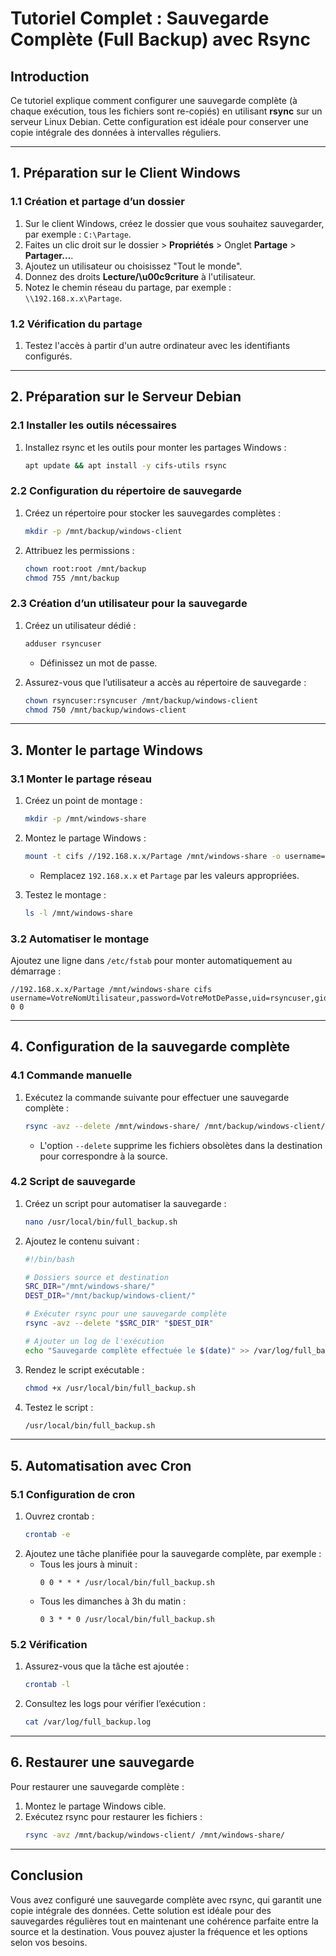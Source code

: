 # Tutoriel Complet : Sauvegarde Complète (Full Backup) avec Rsync

## **Introduction**
Ce tutoriel explique comment configurer une sauvegarde complète (à chaque exécution, tous les fichiers sont re-copiés) en utilisant **rsync** sur un serveur Linux Debian. Cette configuration est idéale pour conserver une copie intégrale des données à intervalles réguliers.

---

## **1. Préparation sur le Client Windows**

### 1.1 Création et partage d’un dossier
1. Sur le client Windows, créez le dossier que vous souhaitez sauvegarder, par exemple : `C:\Partage`.
2. Faites un clic droit sur le dossier > **Propriétés** > Onglet **Partage** > **Partager…**.
3. Ajoutez un utilisateur ou choisissez "Tout le monde".
4. Donnez des droits **Lecture/\u00c9criture** à l'utilisateur.
5. Notez le chemin réseau du partage, par exemple : `\\192.168.x.x\Partage`.

### 1.2 Vérification du partage
1. Testez l'accès à partir d'un autre ordinateur avec les identifiants configurés.

---

## **2. Préparation sur le Serveur Debian**

### 2.1 Installer les outils nécessaires
1. Installez rsync et les outils pour monter les partages Windows :
   ```bash
   apt update && apt install -y cifs-utils rsync
   ```

### 2.2 Configuration du répertoire de sauvegarde
1. Créez un répertoire pour stocker les sauvegardes complètes :
   ```bash
   mkdir -p /mnt/backup/windows-client
   ```
2. Attribuez les permissions :
   ```bash
   chown root:root /mnt/backup
   chmod 755 /mnt/backup
   ```

### 2.3 Création d’un utilisateur pour la sauvegarde
1. Créez un utilisateur dédié :
   ```bash
   adduser rsyncuser
   ```
   - Définissez un mot de passe.

2. Assurez-vous que l’utilisateur a accès au répertoire de sauvegarde :
   ```bash
   chown rsyncuser:rsyncuser /mnt/backup/windows-client
   chmod 750 /mnt/backup/windows-client
   ```

---

## **3. Monter le partage Windows**

### 3.1 Monter le partage réseau
1. Créez un point de montage :
   ```bash
   mkdir -p /mnt/windows-share
   ```
2. Montez le partage Windows :
   ```bash
   mount -t cifs //192.168.x.x/Partage /mnt/windows-share -o username=VotreNomUtilisateur,password=VotreMotDePasse,uid=rsyncuser,gid=rsyncuser
   ```
   - Remplacez `192.168.x.x` et `Partage` par les valeurs appropriées.

3. Testez le montage :
   ```bash
   ls -l /mnt/windows-share
   ```

### 3.2 Automatiser le montage
Ajoutez une ligne dans `/etc/fstab` pour monter automatiquement au démarrage :
```plaintext
//192.168.x.x/Partage /mnt/windows-share cifs username=VotreNomUtilisateur,password=VotreMotDePasse,uid=rsyncuser,gid=rsyncuser 0 0
```

---

## **4. Configuration de la sauvegarde complète**

### 4.1 Commande manuelle
1. Exécutez la commande suivante pour effectuer une sauvegarde complète :
   ```bash
   rsync -avz --delete /mnt/windows-share/ /mnt/backup/windows-client/
   ```
   - L'option `--delete` supprime les fichiers obsolètes dans la destination pour correspondre à la source.

### 4.2 Script de sauvegarde
1. Créez un script pour automatiser la sauvegarde :
   ```bash
   nano /usr/local/bin/full_backup.sh
   ```
2. Ajoutez le contenu suivant :
   ```bash
   #!/bin/bash

   # Dossiers source et destination
   SRC_DIR="/mnt/windows-share/"
   DEST_DIR="/mnt/backup/windows-client/"

   # Exécuter rsync pour une sauvegarde complète
   rsync -avz --delete "$SRC_DIR" "$DEST_DIR"

   # Ajouter un log de l'exécution
   echo "Sauvegarde complète effectuée le $(date)" >> /var/log/full_backup.log
   ```
3. Rendez le script exécutable :
   ```bash
   chmod +x /usr/local/bin/full_backup.sh
   ```
4. Testez le script :
   ```bash
   /usr/local/bin/full_backup.sh
   ```

---

## **5. Automatisation avec Cron**

### 5.1 Configuration de cron
1. Ouvrez crontab :
   ```bash
   crontab -e
   ```
2. Ajoutez une tâche planifiée pour la sauvegarde complète, par exemple :
   - Tous les jours à minuit :
     ```plaintext
     0 0 * * * /usr/local/bin/full_backup.sh
     ```
   - Tous les dimanches à 3h du matin :
     ```plaintext
     0 3 * * 0 /usr/local/bin/full_backup.sh
     ```

### 5.2 Vérification
1. Assurez-vous que la tâche est ajoutée :
   ```bash
   crontab -l
   ```
2. Consultez les logs pour vérifier l’exécution :
   ```bash
   cat /var/log/full_backup.log
   ```

---

## **6. Restaurer une sauvegarde**
Pour restaurer une sauvegarde complète :
1. Montez le partage Windows cible.
2. Exécutez rsync pour restaurer les fichiers :
   ```bash
   rsync -avz /mnt/backup/windows-client/ /mnt/windows-share/
   ```

---

## **Conclusion**
Vous avez configuré une sauvegarde complète avec rsync, qui garantit une copie intégrale des données. Cette solution est idéale pour des sauvegardes régulières tout en maintenant une cohérence parfaite entre la source et la destination. Vous pouvez ajuster la fréquence et les options selon vos besoins.

